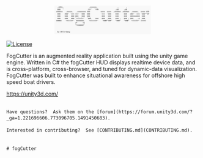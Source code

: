 <p align="center">
<img src="/fogCutterLogo.png" width="50%" />
</p>


[![License](https://img.shields.io/badge/License-Apache%202.0-blue.svg)](http://www.apache.org/licenses/LICENSE-2.0.html)

FogCutter is an augmented reality application built using the unity game engine. Written in C# the fogCutter HUD displays realtime device data, and is cross-platform, cross-browser, and tuned for dynamic-data visualization. FogCutter was built to enhance situational awareness for offshore high speed boat drivers.


https://unity3d.com/

```

Have questions?  Ask them on the [forum](https://forum.unity3d.com/?_ga=1.221696606.773096705.1491450683).

Interested in contributing?  See [CONTRIBUTING.md](CONTRIBUTING.md).


# fogCutter
